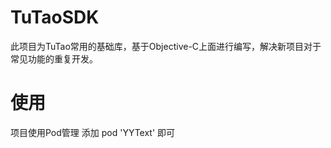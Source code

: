 # TuTaoSDK

此项目为TuTao常用的基础库，基于Objective-C上面进行编写，解决新项目对于常见功能的重复开发。

# 使用

项目使用Pod管理 添加 pod 'YYText' 即可

